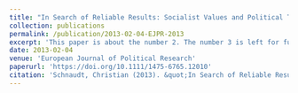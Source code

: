 ```yaml
---
title: "In Search of Reliable Results: Socialist Values and Political Trust in Unified Germany – A Comment on Campbell's Analyses and Conclusions (peer-reviewed article)"
collection: publications
permalink: /publication/2013-02-04-EJPR-2013
excerpt: 'This paper is about the number 2. The number 3 is left for future work.'
date: 2013-02-04
venue: 'European Journal of Political Research'
paperurl: 'https://doi.org/10.1111/1475-6765.12010'
citation: 'Schnaudt, Christian (2013). &quot;In Search of Reliable Results: Socialist Values and Political Trust in Unified Germany – A Comment on Campbell's Analyses and Conclusions.&quot; <i>European Journal of Political Research</i> 52(3), 419-430.'
---
```

